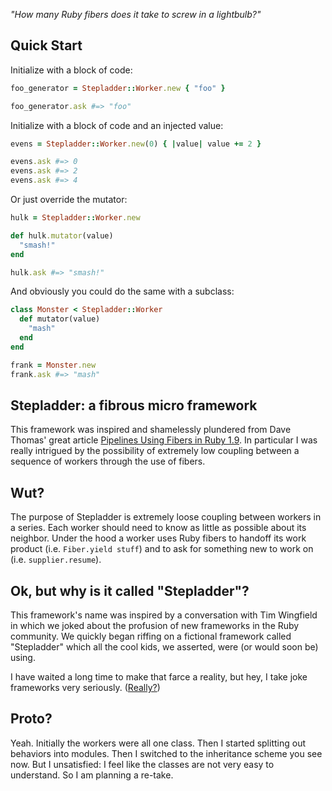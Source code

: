 _"How many Ruby fibers does it take to screw in a lightbulb?"_

## Quick Start

Initialize with a block of code:

```ruby
foo_generator = Stepladder::Worker.new { "foo" }

foo_generator.ask #=> "foo"
```

Initialize with a block of code and an injected value:

```ruby
evens = Stepladder::Worker.new(0) { |value| value += 2 }

evens.ask #=> 0
evens.ask #=> 2
evens.ask #=> 4
```

Or just override the mutator:

```ruby
hulk = Stepladder::Worker.new

def hulk.mutator(value)
  "smash!"
end

hulk.ask #=> "smash!"
```

And obviously you could do the same with a subclass:

```ruby
class Monster < Stepladder::Worker
  def mutator(value)
    "mash"
  end
end

frank = Monster.new
frank.ask #=> "mash"
```

## Stepladder: a fibrous micro framework

This framework was inspired and shamelessly plundered from Dave Thomas'
great article [Pipelines Using Fibers in Ruby
1.9](http://pragdave.blogs.pragprog.com/pragdave/2007/12/pipelines-using.html).
In particular I was really intrigued by the possibility of extremely low
coupling between a sequence of workers through the use of fibers.

## Wut?

The purpose of Stepladder is extremely loose coupling between workers in
a series.  Each worker should need to know as little as possible about
its neighbor.  Under the hood a worker uses Ruby fibers to handoff its
work product (i.e. `Fiber.yield stuff`) and to ask for something new
to work on (i.e. `supplier.resume`).

## Ok, but why is it called "Stepladder"?

This framework's name was inspired by a conversation with Tim Wingfield
in which we joked about the profusion of new frameworks in the Ruby
community.  We quickly began riffing on a fictional framework called
"Stepladder" which all the cool kids, we asserted, were (or would soon
be) using.

I have waited a long time to make that farce a reality, but hey, I take
joke frameworks very seriously.
([Really?](http://github.com/joelhelbling/really))

## Proto?

Yeah.  Initially the workers were all one class.  Then I started
splitting out behaviors into modules.  Then I switched to the
inheritance scheme you see now.  But I unsatisfied: I feel like the
classes are not very easy to understand.  So I am planning a re-take.

